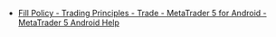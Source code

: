 
* [Fill Policy - Trading Principles - Trade - MetaTrader 5 for Android - MetaTrader 5 Android Help](https://www.metatrader5.com/en/mobile-trading/android/help/trade/general_concept/fill_policy)